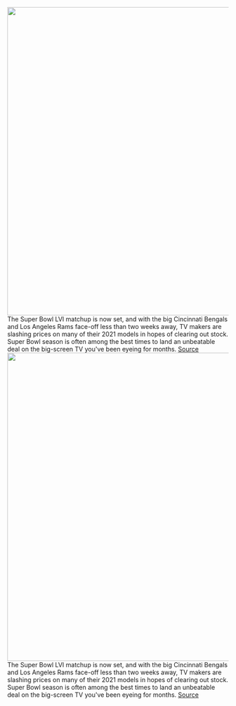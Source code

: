 <img src='https://cdn.vox-cdn.com/thumbor/pGKTg1VtvOc34LjXOGjCAswdtgI=/0x0:2040x1360/1200x800/filters:focal(690x433:1016x759)/cdn.vox-cdn.com/uploads/chorus_image/image/70457257/DSCF2781.0.jpg' width='700px' /><br/>
The Super Bowl LVI matchup is now set, and with the big Cincinnati Bengals and Los Angeles Rams face-off less than two weeks away, TV makers are slashing prices on many of their 2021 models in hopes of clearing out stock. Super Bowl season is often among the best times to land an unbeatable deal on the big-screen TV you've been eyeing for months.
<a href='https://www.theverge.com/22910683/best-tv-super-bowl-2022'> Source <a/><img src='https://cdn.vox-cdn.com/thumbor/pGKTg1VtvOc34LjXOGjCAswdtgI=/0x0:2040x1360/1200x800/filters:focal(690x433:1016x759)/cdn.vox-cdn.com/uploads/chorus_image/image/70457257/DSCF2781.0.jpg' width='700px' /><br/>
The Super Bowl LVI matchup is now set, and with the big Cincinnati Bengals and Los Angeles Rams face-off less than two weeks away, TV makers are slashing prices on many of their 2021 models in hopes of clearing out stock. Super Bowl season is often among the best times to land an unbeatable deal on the big-screen TV you've been eyeing for months.
<a href='https://www.theverge.com/22910683/best-tv-super-bowl-2022'> Source <a/>